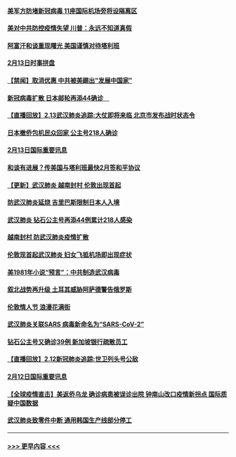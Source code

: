 #### [美军方防堵新冠病毒 11座国际机场旁将设隔离区](../pages/prog202/a102776870.md?t=02141333) 
#### [美对中共防控疫情失望 川普：永远不知道真假](../pages/prog202/a102776836.md?t=02141333) 
#### [阿富汗和谈重现曙光 美国谨慎对待塔利班](../pages/prog202/a102776748.md?t=02141333) 
#### [2月13日时事拼盘](../pages/prog202/a102776689.md?t=02141333) 
#### [【禁闻】取消优惠 中共被美踢出“发展中国家”](../pages/prog202/a102776670.md?t=02141333) 
#### [新冠病毒扩散 日本邮轮再添44确诊　](../pages/prog202/a102776518.md?t=02141333) 
#### [【直播回放】2.13武汉肺炎追踪:大仗即将来临 北京市发布战时状态令](../pages/prog202/a102776399.md?t=02141333) 
#### [日本撤侨包机民众回家 公主号218人确诊](../pages/prog202/a102776346.md?t=02141333) 
#### [2月13日国际重要讯息](../pages/prog202/a102776339.md?t=02141333) 
#### [和谈有进展？传美国与塔利班最快2月签和平协议](../pages/prog202/a102776291.md?t=02141333) 
#### [【更新】武汉肺炎 越南封村 伦敦出现首起](../pages/prog202/a102770740.md?t=02141333) 
#### [防武汉肺炎延烧 吉里巴斯限制日本人入境](../pages/prog202/a102776276.md?t=02141333) 
#### [武汉肺炎 钻石公主号再添44例累计218人感染](../pages/prog202/a102776089.md?t=02141333) 
#### [越南封村 防武汉肺炎疫情扩散](../pages/prog202/a102776214.md?t=02141333) 
#### [伦敦现首起武汉肺炎 妇女飞抵机场即出现症状](../pages/prog202/a102776031.md?t=02141333) 
#### [美1981年小说“预言”：中共制造武汉病毒](../pages/prog202/a102775980.md?t=02141333) 
#### [叙北战势再升级 土耳其威胁阿萨德警告俄罗斯](../pages/prog202/a102775904.md?t=02141333) 
#### [伦敦情人节 浪漫花满街](../pages/prog202/a102775786.md?t=02141333) 
#### [武汉肺炎关联SARS 病毒新命名为“SARS-CoV-2”](../pages/prog202/a102775719.md?t=02141333) 
#### [钻石公主号又确诊39例 新加坡银行疏散员工](../pages/prog202/a102775691.md?t=02141333) 
#### [【直播回放】2.12新冠肺炎追踪:世卫列头号公敌](../pages/prog202/a102775541.md?t=02141333) 
#### [2月12日国际重要讯息](../pages/prog202/a102775437.md?t=02141333) 
#### [【全球疫情直击】美返侨乌龙 确诊病患被误诊出院 钟南山改口疫情新拐点 国际质疑中国数据](../pages/prog202/a102775378.md?t=02141333) 
#### [武汉肺炎致零件中断 通用韩国生产线部分停工](../pages/prog202/a102775365.md?t=02141333) 

----
#### [ >>> 更早内容 <<< ](../indexes/prog202-earlier.md)
